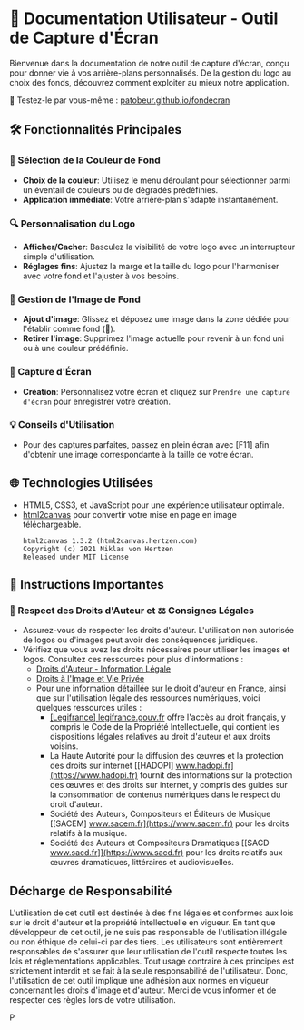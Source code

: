 # 📄 Documentation Utilisateur - Outil de Capture d'Écran

Bienvenue dans la documentation de notre outil de capture d'écran, conçu pour donner vie à vos arrière-plans personnalisés. De la gestion du logo au choix des fonds, découvrez comment exploiter au mieux notre application.

🔗 Testez-le par vous-même : [patobeur.github.io/fondecran](https://patobeur.github.io/fondecran/)

## 🛠 Fonctionnalités Principales

### 🎨 Sélection de la Couleur de Fond

- **Choix de la couleur**: Utilisez le menu déroulant pour sélectionner parmi un éventail de couleurs ou de dégradés prédéfinies.
- **Application immédiate**: Votre arrière-plan s'adapte instantanément.

### 🔍 Personnalisation du Logo

- **Afficher/Cacher**: Basculez la visibilité de votre logo avec un interrupteur simple d'utilisation.
- **Réglages fins**: Ajustez la marge et la taille du logo pour l'harmoniser avec votre fond et l'ajuster à vos besoins.

### 🌅 Gestion de l'Image de Fond

- **Ajout d'image**: Glissez et déposez une image dans la zone dédiée pour l'établir comme fond (🚫).
- **Retirer l'image**: Supprimez l'image actuelle pour revenir à un fond uni ou à une couleur prédéfinie.

### 📸 Capture d'Écran

- **Création**: Personnalisez votre écran et cliquez sur `Prendre une capture d'écran` pour enregistrer votre création.

### 💡 Conseils d'Utilisation

- Pour des captures parfaites, passez en plein écran avec [F11] afin d'obtenir une image correspondante à la taille de votre écran.

## 🌐 Technologies Utilisées

- HTML5, CSS3, et JavaScript pour une expérience utilisateur optimale.
- [html2canvas](http://html2canvas.hertzen.com/) pour convertir votre mise en page en image téléchargeable.
	```
	html2canvas 1.3.2 (html2canvas.hertzen.com)
	Copyright (c) 2021 Niklas von Hertzen
	Released under MIT License
	```

## 📝 Instructions Importantes

### 🚫 Respect des Droits d'Auteur et ⚖️ Consignes Légales

- Assurez-vous de respecter les droits d'auteur. L'utilisation non autorisée de logos ou d'images peut avoir des conséquences juridiques.
- Vérifiez que vous avez les droits nécessaires pour utiliser les images et logos. Consultez ces ressources pour plus d'informations :
  - [Droits d'Auteur - Information Légale](https://www.inpi.fr/comprendre-la-propriete-intellectuelle/les-autres-modes-de-protection/le-droit-dauteur)
  - [Droits à l'Image et Vie Privée](https://www.service-public.fr/particuliers/vosdroits/F32103)
  - Pour une information détaillée sur le droit d'auteur en France, ainsi que sur l'utilisation légale des ressources numériques, voici quelques ressources utiles :
    - [[Legifrance] legifrance.gouv.fr](www.legifrance.gouv.fr) offre l'accès au droit français, y compris le Code de la Propriété Intellectuelle, qui contient les dispositions légales relatives au droit d'auteur et aux droits voisins.
    - La Haute Autorité pour la diffusion des œuvres et la protection des droits sur internet [[HADOPI] www.hadopi.fr](https://www.hadopi.fr) fournit des informations sur la protection des œuvres et des droits sur internet, y compris des guides sur la consommation de contenus numériques dans le respect du droit d'auteur.
    - Société des Auteurs, Compositeurs et Éditeurs de Musique [[SACEM] www.sacem.fr](https://www.sacem.fr) pour les droits relatifs à la musique.
    - Société des Auteurs et Compositeurs Dramatiques [[SACD www.sacd.fr]](https://www.sacd.fr) pour les droits relatifs aux œuvres dramatiques, littéraires et audiovisuelles.

## Décharge de Responsabilité

L'utilisation de cet outil est destinée à des fins légales et conformes aux lois sur le droit d'auteur et la propriété intellectuelle en vigueur. En tant que développeur de cet outil, je ne suis pas responsable de l'utilisation illégale ou non éthique de celui-ci par des tiers. Les utilisateurs sont entièrement responsables de s'assurer que leur utilisation de l'outil respecte toutes les lois et réglementations applicables. Tout usage contraire à ces principes est strictement interdit et se fait à la seule responsabilité de l'utilisateur.
Donc, l'utilisation de cet outil implique une adhésion aux normes en vigueur concernant les droits d'image et d'auteur.
Merci de vous informer et de respecter ces règles lors de votre utilisation.

P
